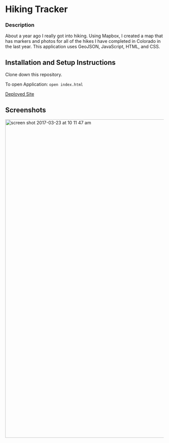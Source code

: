 # Hiking Tracker

### Description

About a year ago I really got into hiking. Using Mapbox, I created a map that has markers and photos for all of the hikes I have completed in Colorado in the last year. This application uses GeoJSON, JavaScript, HTML, and CSS.


## Installation and Setup Instructions

Clone down this repository. 

To open Application: `open index.html`

[Deployed Site](https://ccgamble.github.io/Hiking-Tracker/)

## Screenshots

<img width="1012" alt="screen shot 2017-03-23 at 10 11 47 am" src="https://cloud.githubusercontent.com/assets/15853081/24257771/5236cc74-0fb1-11e7-9403-ea751143d8c5.png">
